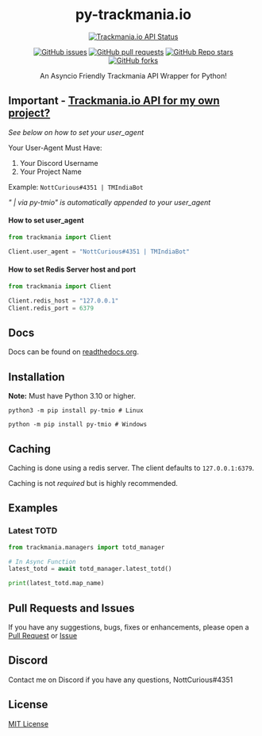 <div align=center>
<h1>py-trackmania.io</h1>

[![Trackmania.io API Status](https://img.shields.io/website?down_message=Offline&label=Trackmania.io%20API&up_message=Online&url=https%3A%2F%2Ftrackmania.io)](https://trackmania.io)

[![GitHub issues](https://img.shields.io/github/issues/NottCurious/py-tmio?logo=github)](https://github.com/NottCurious/py-tmio/issues)
[![GitHub pull requests](https://img.shields.io/github/issues-pr/NottCurious/py-tmio?logo=github)](https://github.com/NottCurious/py-tmio/pulls)
[![GitHub Repo stars](https://img.shields.io/github/stars/NottCurious/py-tmio?logo=github&style=flat-square)](https://github.com/NottCurious/py-tmio/stargazers)
[![GitHub forks](https://img.shields.io/github/forks/NottCurious/py-tmio?style=flat-square)](https://github.com/NottCurious/py-tmio/network/members)

An Asyncio Friendly Trackmania API Wrapper for Python!
</div>

## Important - [Trackmania.io API for my own project?](https://openplanet.dev/tmio/api)
*See below on how to set your user_agent*

Your User-Agent Must Have:
1. Your Discord Username
2. Your Project Name

Example:
`NottCurious#4351 | TMIndiaBot`

*" | via py-tmio" is automatically appended to your user_agent*

#### How to set user_agent
```python
from trackmania import Client

Client.user_agent = "NottCurious#4351 | TMIndiaBot"
```

#### How to set Redis Server host and port
```python
from trackmania import Client

Client.redis_host = "127.0.0.1"
Client.redis_port = 6379
```

## Docs
Docs can be found on [readthedocs.org](https://py-trackmaniaio.readthedocs.io/en/latest/).

## Installation
**Note:** Must have Python 3.10 or higher.
```shell
python3 -m pip install py-tmio # Linux

python -m pip install py-tmio # Windows
```

## Caching
Caching is done using a redis server. The client defaults to `127.0.0.1:6379`.

Caching is not *required* but is highly recommended.

## Examples
### Latest TOTD
```python
from trackmania.managers import totd_manager

# In Async Function
latest_totd = await totd_manager.latest_totd()

print(latest_totd.map_name)
```

## Pull Requests and Issues
If you have any suggestions, bugs, fixes or enhancements, please open a [Pull Request](https://github.com/NottCurious/py-tmio/compare) or [Issue](https://github.com/NottCurious/py-tmio/issues/new)

## Discord
Contact me on Discord if you have any questions, NottCurious#4351

## License
[MIT License](https://mit-license.org/)
